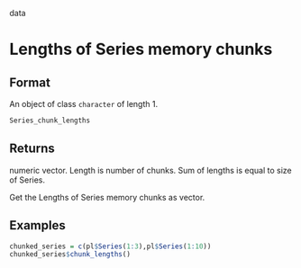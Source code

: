 data

# Lengths of Series memory chunks

## Format

An object of class `character` of length 1.

```r
Series_chunk_lengths
```

## Returns

numeric vector. Length is number of chunks. Sum of lengths is equal to size of Series.

Get the Lengths of Series memory chunks as vector.

## Examples

```r
chunked_series = c(pl$Series(1:3),pl$Series(1:10))
chunked_series$chunk_lengths()
```